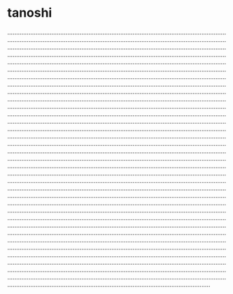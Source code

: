# tanoshi
...........................................................................................................................................................................................................................................................................................................................................................................................................................................................................................................................................................................................................................................................................................................................................................................................................................................................................................................................................................................................................................................................................................................................................................................................................................................................................................................................................................................................................................................................................................................................................................................................................................................................................................................................................................................................................................................................................................................................................................................................................................................................................................................................................................................................................................................................................................................................................................................................................................................................................................................................................................................................................................................................................................................................................................................................................................................................................................................................................................................................................................................................................................................................................................................................................................................................................................................................................................................................................................................................................................................................................................................................................................................................................................................................................................................................................................................................................................................................................................................................................................................................................................................................................................................................................................................................................................................................................................................................................................................................................................................